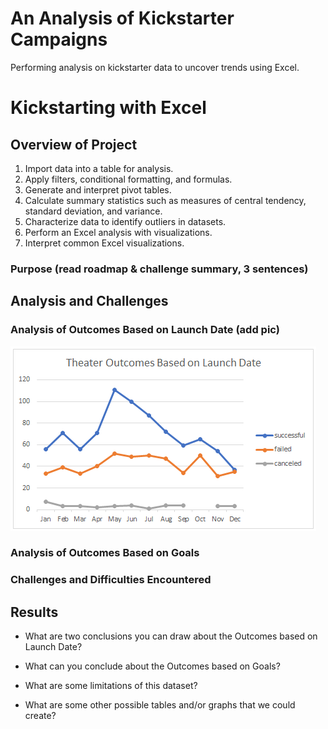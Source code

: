 # An Analysis of Kickstarter Campaigns
Performing analysis on kickstarter data to uncover trends using Excel.   

# Kickstarting with Excel

## Overview of Project
1. Import data into a table for analysis.   
2. Apply filters, conditional formatting, and formulas.   
3. Generate and interpret pivot tables.   
4. Calculate summary statistics such as measures of central tendency, standard deviation, and variance.   
5. Characterize data to identify outliers in datasets.   
6. Perform an Excel analysis with visualizations.   
7. Interpret common Excel visualizations.   

### Purpose (read roadmap & challenge summary, 3 sentences)

## Analysis and Challenges 

### Analysis of Outcomes Based on Launch Date (add pic)
![Pic 1](https://github.com/charlagarcia/kickstarter-analysis/blob/main/Theater_Outcomes_vs_Launch.png)

### Analysis of Outcomes Based on Goals

### Challenges and Difficulties Encountered

## Results

- What are two conclusions you can draw about the Outcomes based on Launch Date?

- What can you conclude about the Outcomes based on Goals?

- What are some limitations of this dataset?

- What are some other possible tables and/or graphs that we could create?

